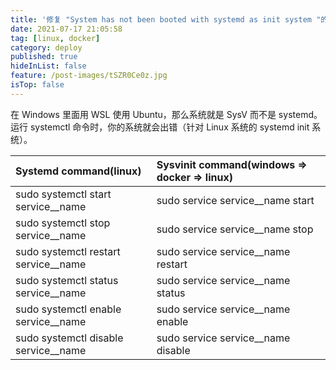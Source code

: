 ```yaml
---
title: '修复 "System has not been booted with systemd as init system "的错误。'
date: 2021-07-17 21:05:58
tag: [linux, docker]
category: deploy
published: true
hideInList: false
feature: /post-images/tSZR0Ce0z.jpg
isTop: false
---
```


在 Windows 里面用 WSL 使用 Ubuntu，那么系统就是 SysV 而不是 systemd。
运行 systemctl 命令时，你的系统就会出错（针对 Linux 系统的 systemd init 系统）。

| Systemd command(linux)                 | Sysvinit command(windows => docker => linux) |
| :------------------------------------- | :------------------------------------------- |
| sudo systemctl start service\_\_name   | sudo service service\_\_name start           |
| sudo systemctl stop service\_\_name    | sudo service service\_\_name stop            |
| sudo systemctl restart service\_\_name | sudo service service\_\_name restart         |
| sudo systemctl status service\_\_name  | sudo service service\_\_name status          |
| sudo systemctl enable service\_\_name  | sudo service service\_\_name enable          |
| sudo systemctl disable service\_\_name | sudo service service\_\_name disable         |
